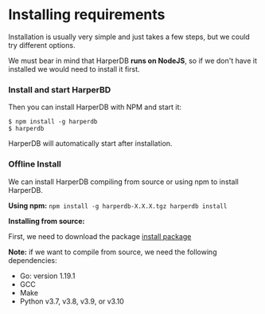 # Installing requirements

Installation is usually very simple and just takes a few steps, but we could try different options.

We must bear in mind that HarperDB **runs on NodeJS**, so if we don't have it installed we would need to install it first.

### Install and start HarperBD

Then you can install HarperDB with NPM and start it:

``$ npm install -g harperdb``\
``$ harperdb``

HarperDB will automatically start after installation.

### Offline Install

We can install HarperDB compiling from source or using npm to install HarperDB.

**Using npm:**
``npm install -g harperdb-X.X.X.tgz harperdb install``

**Installing from source:**

First, we need to download the package [install package](https://products-harperdb-io.s3.us-east-2.amazonaws.com/index.html)

**Note:** if we want to compile from source, we need the following dependencies:

- Go: version 1.19.1
- GCC
- Make
- Python v3.7, v3.8, v3.9, or v3.10